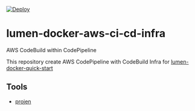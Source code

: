 [![Deploy](https://github.com/kimisme9386/lumen-docker-aws-ci-cd-infra/actions/workflows/deploy.yml/badge.svg)](https://github.com/kimisme9386/lumen-docker-aws-ci-cd-infra/actions/workflows/deploy.yml)

# lumen-docker-aws-ci-cd-infra

AWS CodeBuild within CodePipeline

This repository create AWS CodePipeline with CodeBuild Infra for [lumen-docker-quick-start](https://github.com/kimisme9386/lumen-docker-quick-start)

## Tools

- [projen](https://github.com/projen/projen)
